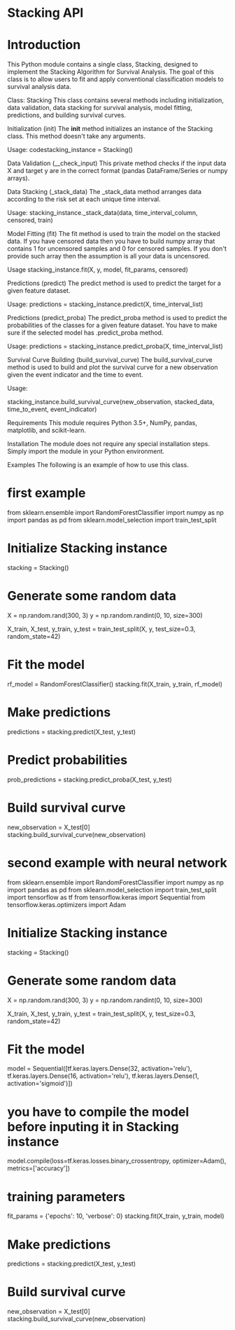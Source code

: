 # Stacking API

# Introduction

This Python module contains a single class, Stacking, designed to implement the Stacking Algorithm for Survival Analysis. 
The goal of this class is to allow users to fit and apply conventional classification models to survival analysis data. 

Class: Stacking
This class contains several methods including initialization, data validation, data stacking for survival analysis, 
model fitting, predictions, and building survival curves.

Initialization (init)
The __init__ method initializes an instance of the Stacking class. This method doesn't take any arguments.

Usage:
codestacking_instance = Stacking()

Data Validation (__check_input)
This private method checks if the input data X and target y are in the correct format (pandas DataFrame/Series or numpy arrays).

Data Stacking (_stack_data)
The _stack_data method arranges data according to the risk set at each unique time interval.

Usage:
stacking_instance._stack_data(data, time_interval_column, censored, train)


Model Fitting (fit)
The fit method is used to train the model on the stacked data. If you have censored data then you have to build numpy array that contains 
1 for uncensored samples and 0 for censored samples. If you don't provide such array then the assumption is all your data is uncensored.

Usage
stacking_instance.fit(X, y, model, fit_params, censored)


Predictions (predict)
The predict method is used to predict the target for a given feature dataset.

Usage:
predictions = stacking_instance.predict(X, time_interval_list)


Predictions (predict_proba)
The predict_proba method is used to predict the probabilities of the classes for a given feature dataset. You have to make sure if 
the selected model has .predict_proba method.

Usage:
predictions = stacking_instance.predict_proba(X, time_interval_list)

Survival Curve Building (build_survival_curve)
The build_survival_curve method is used to build and plot the survival curve for a new observation given the event indicator and the time to event.

Usage:

stacking_instance.build_survival_curve(new_observation, stacked_data, time_to_event, 	event_indicator)


Requirements
This module requires Python 3.5+, NumPy, pandas, matplotlib, and scikit-learn.


Installation
The module does not require any special installation steps. Simply import the module in your Python environment.

Examples
The following is an example of how to use this class.

# first example
from sklearn.ensemble import RandomForestClassifier
import numpy as np
import pandas as pd
from sklearn.model_selection import train_test_split

# Initialize Stacking instance
stacking = Stacking()

# Generate some random data
X = np.random.rand(300, 3)
y = np.random.randint(0, 10, size=300)

X_train, X_test, y_train, y_test = train_test_split(X, y, test_size=0.3, random_state=42)

# Fit the model
rf_model = RandomForestClassifier()
stacking.fit(X_train, y_train, rf_model)

# Make predictions
predictions = stacking.predict(X_test, y_test)

# Predict probabilities
prob_predictions = stacking.predict_proba(X_test, y_test)

# Build survival curve
new_observation = X_test[0]
stacking.build_survival_curve(new_observation)




# second example with neural network

from sklearn.ensemble import RandomForestClassifier
import numpy as np
import pandas as pd
from sklearn.model_selection import train_test_split
import tensorflow as tf
from tensorflow.keras import Sequential
from tensorflow.keras.optimizers import Adam

# Initialize Stacking instance
stacking = Stacking()

# Generate some random data
X = np.random.rand(300, 3)
y = np.random.randint(0, 10, size=300)

X_train, X_test, y_train, y_test = train_test_split(X, y, test_size=0.3, random_state=42)

# Fit the model
model = Sequential([tf.keras.layers.Dense(32,  activation='relu'),
                               tf.keras.layers.Dense(16, activation='relu'),
                               tf.keras.layers.Dense(1, activation='sigmoid')])

# you have to compile the model before inputing it in Stacking instance
model.compile(loss=tf.keras.losses.binary_crossentropy,
                         optimizer=Adam(),
                         metrics=['accuracy'])

# training parameters
fit_params = {'epochs': 10, 'verbose': 0}
stacking.fit(X_train, y_train, model)


# Make predictions
predictions = stacking.predict(X_test, y_test)

# Build survival curve
new_observation = X_test[0]
stacking.build_survival_curve(new_observation)

